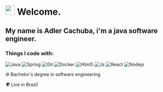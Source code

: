 <h1><img src="https://emojis.slackmojis.com/emojis/images/1531849430/4246/blob-sunglasses.gif?1531849430" width="30"/> Welcome.</h1>

<h2>My name is Adler Cachuba, i'm a java software engineer.</h2>

<h3>Things I code with:</h3>
<p>
  <img alt="Java" src="https://img.shields.io/badge/Java-%23ED8B00.svg??style=for-the-badge&logo=openjdk&logoColor=white"/>
  <img alt="Spring" src="https://img.shields.io/badge/SpringBoot-6DB33F?style=flat-square&logo=Spring&logoColor=white"/>
  <img alt="Git" src="https://img.shields.io/badge/-Git-F05032?style=flat-square&logo=git&logoColor=white" />
  <img alt="Docker" src="https://img.shields.io/badge/-Docker-46a2f1?style=flat-square&logo=docker&logoColor=white" />
  <img alt="Html5" src="https://img.shields.io/badge/-HTML5-E34F26?style=flat-square&logo=html5&logoColor=white" />
  <img alt="Js" src="https://shields.io/badge/JavaScript-F7DF1E?logo=JavaScript&logoColor=000&style=flat-square" />
  <img alt="React" src="https://img.shields.io/badge/-React-45b8d8?style=flat-square&logo=react&logoColor=white" />
  <img alt="Nodejs" src="https://img.shields.io/badge/-Nodejs-43853d?style=flat-square&logo=Node.js&logoColor=white" />
</p>

<p>⚙️ Bachelor's degree in software engineering</p>
<p>🌍 Live in Brazil</p>
